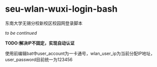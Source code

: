 # seu-wlan-wuxi-login-bash
东南大学无锡分校新校区校园网登录脚本

*to be continued*

**TODO:解决IP不固定，实现自动认证**

使用前编辑bat中user_account为一卡通号，wlan_user_ip为当前分配IP地址，user_password目前统一为123456
